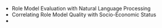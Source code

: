 - Role Model Evaluation with Natural Language Processing
- Correlating Role Model Quality with Socio-Economic Status
- 